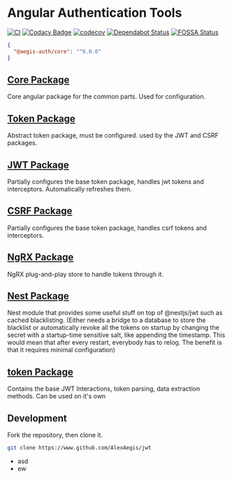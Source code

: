 # Angular Authentication Tools

<!-- markdownlint-disable MD013 -->

[![CI](https://github.com/AlexAegis/auth/workflows/CI/badge.svg)](https://github.com/AlexAegis/auth/actions?query=workflow%3ALint) [![Codacy Badge](https://app.codacy.com/project/badge/Grade/2b1db44e2d0348f4b81e320cdcb120f8)](https://www.codacy.com/manual/AlexAegis/auth?utm_source=github.com&utm_medium=referral&utm_content=AlexAegis/auth&utm_campaign=Badge_Grade) [![codecov](https://codecov.io/gh/AlexAegis/auth/branch/staging/graph/badge.svg)](https://codecov.io/gh/AlexAegis/auth) [![Dependabot Status](https://api.dependabot.com/badges/status?host=github&repo=AlexAegis/auth)](https://dependabot.com) [![FOSSA Status](https://app.fossa.com/api/projects/git%2Bgithub.com%2FAlexAegis%2Fauth.svg?type=shield)](https://app.fossa.com/projects/git%2Bgithub.com%2FAlexAegis%2Fauth?ref=badge_shield)

<!-- markdownlint-enable MD013 -->

```json
{
  "@aegis-auth/core": "^9.0.0"
}
```

## [Core Package](./packages/core)

Core angular package for the common parts. Used for configuration.

## [Token Package](./packages/token)

Abstract token package, must be configured. used by the JWT and CSRF packages.

## [JWT Package](./packages/jwt)

Partially configures the base token package, handles jwt tokens and
interceptors. Automatically refreshes them.

## [CSRF Package](./package/csrf)

Partially configures the base token package, handles csrf tokens and
interceptors.

## [NgRX Package](./package/ngrx)

NgRX plug-and-play store to handle tokens through it.

## [Nest Package](./package/nest)

Nest module that provides some useful stuff on top of @nestjs/jwt such as
cached blacklisting. (Either needs a bridge to a database to store the blacklist
or automatically revoke all the tokens on startup by changing the secret with a
startup-time sensitive salt, like appending the timestamp. This would mean that
after every restart, everybody has to relog. The benefit is that it requires
minimal configuration)

## [token Package](./packages/token)

Contains the base JWT Interactions, token parsing, data extraction methods.
Can be used on it's own

## Development

Fork the repository, then clone it.

```sh
git clone https://www.github.com/AlexAegis/jwt
```

- asd
- ew
